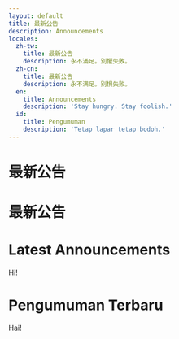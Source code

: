 ```yaml
---
layout: default
title: 最新公告
description: Announcements
locales:
  zh-tw:
    title: 最新公告
    description: 永不滿足。別懼失敗。
  zh-cn:
    title: 最新公告
    description: 永不满足。别惧失败。
  en:
    title: Announcements
    description: 'Stay hungry. Stay foolish.'
  id:
    title: Pengumuman
    description: 'Tetap lapar tetap bodoh.'
---
```


<a name="zh-tw"></a>

# 最新公告

<a name="zh-cn"></a>

# 最新公告

<a name="en"></a>

# Latest Announcements

Hi!

<a name="id"></a>

# Pengumuman Terbaru

Hai!
